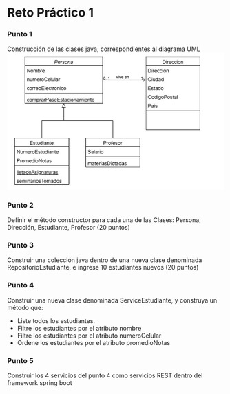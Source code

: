# Reto Práctico 1

### Punto 1
Construcción de las clases java, correspondientes al diagrama UML
![Reto 1](img/uml_reto_1.png)

### Punto 2
Definir el método constructor para cada una de las Clases: Persona, Dirección, Estudiante, Profesor (20 puntos)


### Punto 3
Construir una colección java dentro de una nueva clase denominada RepositorioEstudiante, e ingrese 10 estudiantes nuevos (20 puntos)

### Punto 4
Construir una nueva clase denominada ServiceEstudiante, y construya un método que: 
+ Liste todos los estudiantes. 
+ Filtre los estudiantes por el atributo nombre 
+ Filtre los estudiantes por el atributo numeroCelular 
+ Ordene los estudiantes por el atributo promedioNotas 

### Punto 5
Construir los 4 servicios del punto 4 como servicios REST dentro del framework spring boot
